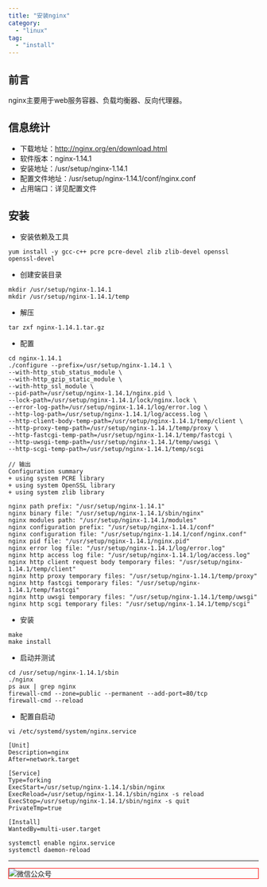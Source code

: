```yaml
---
title: "安装nginx"
category:
  - "linux"
tag:
  - "install"
---
```


## 前言

nginx主要用于web服务容器、负载均衡器、反向代理器。

## 信息统计

- 下载地址：http://nginx.org/en/download.html
- 软件版本：nginx-1.14.1
- 安装地址：/usr/setup/nginx-1.14.1
- 配置文件地址：/usr/setup/nginx-1.14.1/conf/nginx.conf
- 占用端口：详见配置文件

## 安装

- 安装依赖及工具

```shell
yum install -y gcc-c++ pcre pcre-devel zlib zlib-devel openssl openssl-devel
```

- 创建安装目录

```shell
mkdir /usr/setup/nginx-1.14.1
mkdir /usr/setup/nginx-1.14.1/temp
```

- 解压

```shell
tar zxf nginx-1.14.1.tar.gz
```

- 配置

```shell
cd nginx-1.14.1
./configure --prefix=/usr/setup/nginx-1.14.1 \
--with-http_stub_status_module \
--with-http_gzip_static_module \
--with-http_ssl_module \
--pid-path=/usr/setup/nginx-1.14.1/nginx.pid \
--lock-path=/usr/setup/nginx-1.14.1/lock/nginx.lock \
--error-log-path=/usr/setup/nginx-1.14.1/log/error.log \
--http-log-path=/usr/setup/nginx-1.14.1/log/access.log \
--http-client-body-temp-path=/usr/setup/nginx-1.14.1/temp/client \
--http-proxy-temp-path=/usr/setup/nginx-1.14.1/temp/proxy \
--http-fastcgi-temp-path=/usr/setup/nginx-1.14.1/temp/fastcgi \
--http-uwsgi-temp-path=/usr/setup/nginx-1.14.1/temp/uwsgi \
--http-scgi-temp-path=/usr/setup/nginx-1.14.1/temp/scgi

// 输出
Configuration summary
+ using system PCRE library
+ using system OpenSSL library
+ using system zlib library

nginx path prefix: "/usr/setup/nginx-1.14.1"
nginx binary file: "/usr/setup/nginx-1.14.1/sbin/nginx"
nginx modules path: "/usr/setup/nginx-1.14.1/modules"
nginx configuration prefix: "/usr/setup/nginx-1.14.1/conf"
nginx configuration file: "/usr/setup/nginx-1.14.1/conf/nginx.conf"
nginx pid file: "/usr/setup/nginx-1.14.1/nginx.pid"
nginx error log file: "/usr/setup/nginx-1.14.1/log/error.log"
nginx http access log file: "/usr/setup/nginx-1.14.1/log/access.log"
nginx http client request body temporary files: "/usr/setup/nginx-1.14.1/temp/client"
nginx http proxy temporary files: "/usr/setup/nginx-1.14.1/temp/proxy"
nginx http fastcgi temporary files: "/usr/setup/nginx-1.14.1/temp/fastcgi"
nginx http uwsgi temporary files: "/usr/setup/nginx-1.14.1/temp/uwsgi"
nginx http scgi temporary files: "/usr/setup/nginx-1.14.1/temp/scgi"
```

- 安装

```shell
make
make install
```

- 启动并测试

```shell
cd /usr/setup/nginx-1.14.1/sbin
./nginx
ps aux | grep nginx
firewall-cmd --zone=public --permanent --add-port=80/tcp
firewall-cmd --reload
```

- 配置自启动

```shell
vi /etc/systemd/system/nginx.service

[Unit]
Description=nginx
After=network.target

[Service]
Type=forking
ExecStart=/usr/setup/nginx-1.14.1/sbin/nginx
ExecReload=/usr/setup/nginx-1.14.1/sbin/nginx -s reload
ExecStop=/usr/setup/nginx-1.14.1/sbin/nginx -s quit
PrivateTmp=true

[Install]
WantedBy=multi-user.target

systemctl enable nginx.service
systemctl daemon-reload
```
---

<img style="border:1px red solid; display:block; margin:0 auto;" :src="$withBase('/qrcode.jpg')" alt="微信公众号" />

